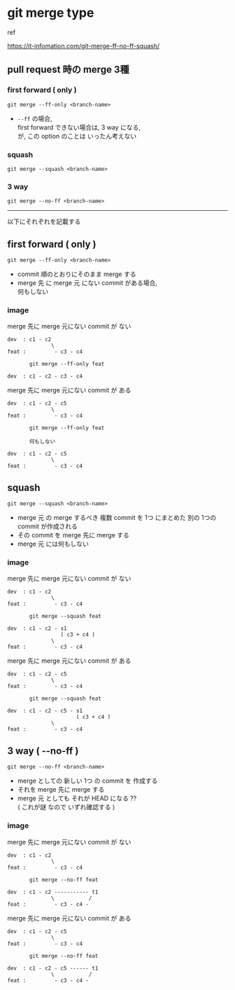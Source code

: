 
# git merge type

ref

https://it-infomation.com/git-merge-ff-no-ff-squash/


## pull request 時の merge 3種

### first forward ( only )

```
git merge --ff-only <branch-name>
```

- `--ff` の場合,  
  first forward できない場合は, 3 way になる,  
  が, この option のことは いったん考えない


### squash

```
git merge --squash <branch-name>
```


### 3 way

```
git merge --no-ff <branch-name>
```


---

以下にそれぞれを記載する


## first forward ( only )

```
git merge --ff-only <branch-name>
```

- commit 順のとおりにそのまま merge する
- merge 先 に merge 元 にない commit がある場合,  
  何もしない

### image

merge 先に merge 元にない commit が ない

```
dev  : c1 - c2
              \
feat :         - c3 - c4

       git merge --ff-only feat

dev  : c1 - c2 - c3 - c4
```

merge 先に merge 元にない commit が ある

```
dev  : c1 - c2 - c5
              \
feat :         - c3 - c4

       git merge --ff-only feat

       何もしない

dev  : c1 - c2 - c5
              \
feat :         - c3 - c4
```


## squash

```
git merge --squash <branch-name>
```

- merge 元 の merge するべき 複数 commit を 1つ にまとめた 別の 1つの commit が作成される
- その commit を merge 先に merge する
- merge 元 には何もしない

### image

merge 先に merge 元にない commit が ない

```
dev  : c1 - c2
              \
feat :         - c3 - c4

       git merge --squash feat

dev  : c1 - c2 - s1
                 ( c3 + c4 )
              \
feat :         - c3 - c4
```

merge 先に merge 元にない commit が ある

```
dev  : c1 - c2 - c5
              \
feat :         - c3 - c4

       git merge --squash feat

dev  : c1 - c2 - c5 - s1
                      ( c3 + c4 )
              \
feat :         - c3 - c4
```


## 3 way ( --no-ff )

```
git merge --no-ff <branch-name>
```

- merge としての 新しい 1つ の commit を 作成する
- それを merge 先に merge する
- merge 元 としても それが HEAD になる ??  
  ( これが謎 なので いずれ確認する )

### image

merge 先に merge 元にない commit が ない

```
dev  : c1 - c2
              \
feat :         - c3 - c4

       git merge --no-ff feat

dev  : c1 - c2 ----------- t1
              \           /
feat :         - c3 - c4 -
```

merge 先に merge 元にない commit が ある

```
dev  : c1 - c2 - c5
              \
feat :         - c3 - c4

       git merge --no-ff feat

dev  : c1 - c2 - c5 ------ t1
              \           /
feat :         - c3 - c4 -
```


